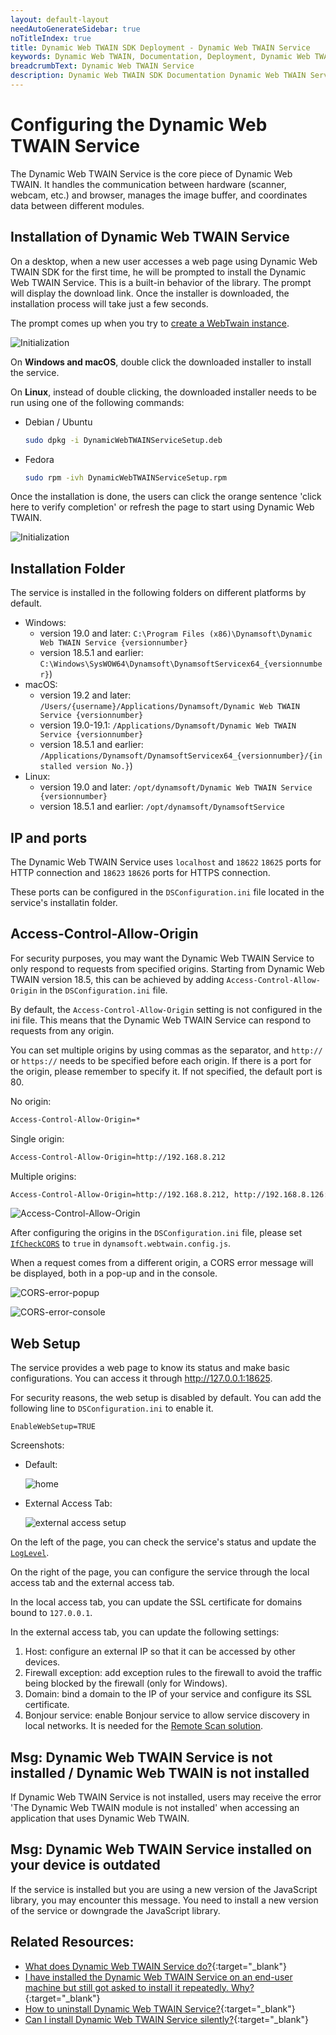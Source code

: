 ```yaml
---
layout: default-layout
needAutoGenerateSidebar: true
noTitleIndex: true
title: Dynamic Web TWAIN SDK Deployment - Dynamic Web TWAIN Service
keywords: Dynamic Web TWAIN, Documentation, Deployment, Dynamic Web TWAIN Service
breadcrumbText: Dynamic Web TWAIN Service
description: Dynamic Web TWAIN SDK Documentation Dynamic Web TWAIN Service Page
---
```


# Configuring the Dynamic Web TWAIN Service

The Dynamic Web TWAIN Service is the core piece of Dynamic Web TWAIN. It handles the communication between hardware (scanner, webcam, etc.) and browser, manages the image buffer, and coordinates data between different modules.


## Installation of Dynamic Web TWAIN Service

On a desktop, when a new user accesses a web page using Dynamic Web TWAIN SDK for the first time, he will be prompted to install the Dynamic Web TWAIN Service. This is a built-in behavior of the library. The prompt will display the download link. Once the installer is downloaded, the installation process will take just a few seconds.

The prompt comes up when you try to [create a WebTwain instance](/_articles/extended-usage/advanced-initialization.md#instantiating-webtwain-without-onwebtwainready).

![Initialization](/assets/imgs/Initialization-1.png)

On **Windows and macOS**, double click the downloaded installer to install the service. 

On **Linux**, instead of double clicking, the downloaded installer needs to be run using one of the following commands:

- Debian / Ubuntu

  ```bash 
  sudo dpkg -i DynamicWebTWAINServiceSetup.deb
  ```

- Fedora

  ```bash 
  sudo rpm -ivh DynamicWebTWAINServiceSetup.rpm
  ```

Once the installation is done, the users can click the orange sentence 'click here to verify completion' or refresh the page to start using Dynamic Web TWAIN.

![Initialization](/assets/imgs/Initialization-2.png)

## Installation Folder

The service is installed in the following folders on different platforms by default.

- Windows:
  - version 19.0 and later: `C:\Program Files (x86)\Dynamsoft\Dynamic Web TWAIN Service {versionnumber}`
  - version 18.5.1 and earlier: `C:\Windows\SysWOW64\Dynamsoft\DynamsoftServicex64_{versionnumber}`)
- macOS: 
  - version 19.2 and later: `/Users/{username}/Applications/Dynamsoft/Dynamic Web TWAIN Service {versionnumber}`
  - version 19.0-19.1: `/Applications/Dynamsoft/Dynamic Web TWAIN Service {versionnumber}`
  - version 18.5.1 and earlier: `/Applications/Dynamsoft/DynamsoftServicex64_{versionnumber}/{installed version No.}`)
- Linux: 
  - version 19.0 and later:  `/opt/dynamsoft/Dynamic Web TWAIN Service {versionnumber}`
  - version 18.5.1 and earlier: `/opt/dynamsoft/DynamsoftService`

## IP and ports

The Dynamic Web TWAIN Service uses `localhost` and `18622` `18625` ports for HTTP connection and `18623` `18626` ports for HTTPS connection.  

These ports can be configured in the `DSConfiguration.ini` file located in the service's installatin folder.


## Access-Control-Allow-Origin

For security purposes, you may want the Dynamic Web TWAIN Service to only respond to requests from specified origins. Starting from Dynamic Web TWAIN version 18.5, this can be achieved by adding `Access-Control-Allow-Origin` in the `DSConfiguration.ini` file.

By default, the `Access-Control-Allow-Origin` setting is not configured in the ini file. This means that the Dynamic Web TWAIN Service can respond to requests from any origin.

You can set multiple origins by using commas as the separator, and `http://` or `https://` needs to be specified before each origin. If there is a port for the origin, please remember to specify it. If not specified, the default port is 80.

No origin:

```bash
Access-Control-Allow-Origin=*
```

Single origin:

```bash
Access-Control-Allow-Origin=http://192.168.8.212
```

Multiple origins:

```bash
Access-Control-Allow-Origin=http://192.168.8.212, http://192.168.8.126:8033, https://www.dynamsoft.com
```

![Access-Control-Allow-Origin](/assets/imgs/Access-Control-Allow-Origin.png)

After configuring the origins in the `DSConfiguration.ini` file, please set [`IfCheckCORS`](/_articles/info/api/Dynamsoft_WebTwainEnv.md#ifcheckcors) to `true` in `dynamsoft.webtwain.config.js`. 

When a request comes from a different origin, a CORS error message will be displayed, both in a pop-up and in the console.

  ![CORS-error-popup](/assets/imgs/CORS-error-popup.png)

  ![CORS-error-console](/assets/imgs/CORS-error-console.png)


## Web Setup

The service provides a web page to know its status and make basic configurations. You can access it through <http://127.0.0.1:18625>.

For security reasons, the web setup is disabled by default. You can add the following line to `DSConfiguration.ini` to enable it.

```
EnableWebSetup=TRUE
```

Screenshots:

* Default:

   ![home](/assets/imgs/service-web-setup/home.jpg)

* External Access Tab:

   ![external access setup](/assets/imgs/service-web-setup/external-access-setup.jpg)

On the left of the page, you can check the service's status and update the [`LogLevel`](/_articles/info/api/WebTwain_Util.md#loglevel).

On the right of the page, you can configure the service through the local access tab and the external access tab.

In the local access tab, you can update the SSL certificate for domains bound to `127.0.0.1`.

In the external access tab, you can update the following settings:

1. Host: configure an external IP so that it can be accessed by other devices.
2. Firewall exception: add exception rules to the firewall to avoid the traffic being blocked by the firewall (only for Windows).
3. Domain: bind a domain to the IP of your service and configure its SSL certificate.
4. Bonjour service: enable Bonjour service to allow service discovery in local networks. It is needed for the [Remote Scan solution](https://www.dynamsoft.com/remote-scan/docs/introduction/).


## Msg: Dynamic Web TWAIN Service is not installed / Dynamic Web TWAIN is not installed

If Dynamic Web TWAIN Service is not installed, users may receive the error 'The Dynamic Web TWAIN module is not installed' when accessing an application that uses Dynamic Web TWAIN. 

## Msg: Dynamic Web TWAIN Service installed on your device is outdated

If the service is installed but you are using a new version of the JavaScript library, you may encounter this message. You need to install a new version of the service or downgrade the JavaScript library.

## Related Resources:

* [What does Dynamic Web TWAIN Service do?](/_articles/faq/what-does-dynamsoft-service-do-on-end-user-machine.md){:target="_blank"}
* [I have installed the Dynamic Web TWAIN Service on an end-user machine but still got asked to install it repeatedly. Why?](/_articles/faq/service-prompting-to-install-repeatedly.md){:target="_blank"}
* [How to uninstall Dynamic Web TWAIN Service?](/_articles/faq/how-to-uninstall-dynamsoft-service.md){:target="_blank"}
* [Can I install Dynamic Web TWAIN Service silently?](/_articles/faq/can-i-install-dynamsoft-service-silently.md){:target="_blank"}
